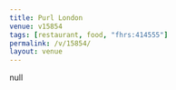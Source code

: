 ```yaml
---
title: Purl London
venue: v15854
tags: [restaurant, food, "fhrs:414555"]
permalink: /v/15854/
layout: venue
---
```

null